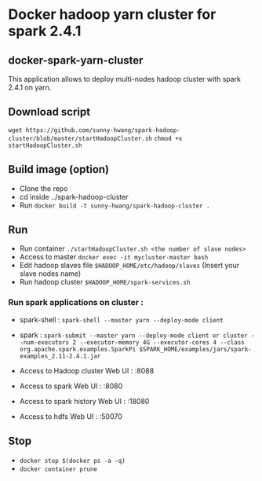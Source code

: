 
# Docker hadoop yarn cluster for spark 2.4.1

## docker-spark-yarn-cluster 
This application allows to deploy multi-nodes hadoop cluster with spark 2.4.1 on yarn. 

## Download script
`wget https://github.com/sunny-hwang/spark-hadoop-cluster/blob/master/startHadoopCluster.sh`
`chmod +x startHadoopCluster.sh`

## Build image (option)
- Clone the repo 
- cd inside ../spark-hadoop-cluster 
- Run `docker build -t sunny-hwang/spark-hadoop-cluster .`

## Run  
- Run container `./startHadoopCluster.sh <the number of slave nodes>`
- Access to master `docker exec -it mycluster-master bash`
- Edit hadoop slaves file `$HADOOP_HOME/etc/hadoop/slaves` (Insert your slave nodes name)
- Run hadoop cluster `$HADOOP_HOME/spark-services.sh`


### Run spark applications on cluster : 
- spark-shell : `spark-shell --master yarn --deploy-mode client`
- spark : `spark-submit --master yarn --deploy-mode client or cluster --num-executors 2 --executor-memory 4G --executor-cores 4 --class org.apache.spark.examples.SparkPi $SPARK_HOME/examples/jars/spark-examples_2.11-2.4.1.jar`

- Access to Hadoop cluster Web UI : <container ip>:8088 
- Access to spark Web UI : <container ip>:8080
- Access to spark history Web UI : <container ip>:18080
- Access to hdfs Web UI : <container ip>:50070
  
## Stop 
- `docker stop $(docker ps -a -q)`
- `docker container prune`


